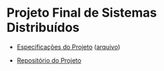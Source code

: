 # Projeto Final de Sistemas Distribuídos

- [Especificações do Projeto](https://paulo-coelho.github.io/ds_notes/projeto/) ([arquivo](https://web.archive.org/web/20240112190354/https://paulo-coelho.github.io/ds_notes/projeto/))

- [Repositório do Projeto](https://github.com/RafaLima14028/Projeto-de-Sistemas-Distribuidos)
